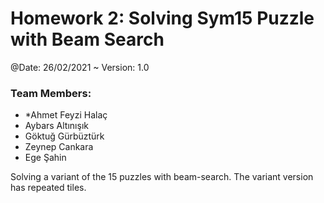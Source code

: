 
# Homework 2: Solving Sym15 Puzzle with Beam Search


@Date: 26/02/2021 ~ Version: 1.0

### Team Members:

* *Ahmet Feyzi Halaç
* Aybars Altınışık
* Göktuğ Gürbüztürk
* Zeynep Cankara
* Ege Şahin

Solving a variant of the 15 puzzles with beam-search. The variant version has repeated tiles.

